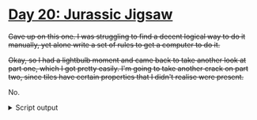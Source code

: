 # [Day 20: Jurassic Jigsaw](https://adventofcode.com/2020/day/20)

~~Gave up on this one. I was struggling to find a decent logical way to do it manually, yet alone write a set of rules to get a computer to do it.~~

~~Okay, so I had a lightbulb moment and came back to take another look at part one, which I got pretty easily. I'm going to take another crack on part two, since tiles have certain properties that I didn't realise were present.~~

No.

<details><summary>Script output</summary>

```
❯ python .\python\
AoC 2020: day 20 - Jurassic Jigsaw
Python 3.8.5

Test cases
1.1 pass
2.1 fail (got 0, expected 273)

Answers
Part 1: 83775126454273
Part 2: 0
```

</details>